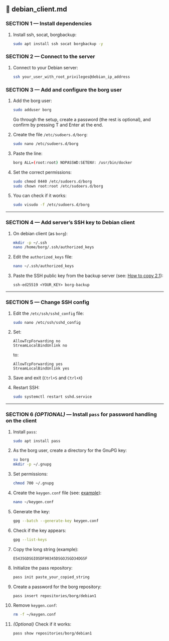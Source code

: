 ## 📁 debian_client.md

### SECTION 1 — Install dependencies

1. Install ssh, socat, borgbackup:
   ```bash
   sudo apt install ssh socat borgbackup -y
   ```

### SECTION 2 — Connect to the server

1. Connect to your Debian server:
   ```bash
   ssh your_user_with_root_privileges@debian_ip_address
   ```

### SECTION 3 — Add and configure the borg user

1. Add the borg user:
   ```bash
   sudo adduser borg
   ```
   Go through the setup, create a password (the rest is optional), and confirm by pressing T and Enter at the end.

2. Create the file `/etc/sudoers.d/borg`:
   ```bash
   sudo nano /etc/sudoers.d/borg
   ```

3. Paste the line:
   ```bash
   borg ALL=(root:root) NOPASSWD:SETENV: /usr/bin/docker
   ```

4. Set the correct permissions:
   ```bash
   sudo chmod 0440 /etc/sudoers.d/borg
   sudo chown root:root /etc/sudoers.d/borg
   ```

5. You can check if it works:
   ```bash
   sudo visudo -f /etc/sudoers.d/borg
   ```

---

### SECTION 4 — Add server’s SSH key to Debian client

1. On debian client (as `borg`):
   ```bash
   mkdir -p ~/.ssh
   nano /home/borg/.ssh/authorized_keys
   ```

2. Edit the `authorized_keys` file:
   ```bash
   nano ~/.ssh/authorized_keys
   ```

3. Paste the SSH public key from the backup server (see: [How to copy 2.1](/docs/host/manual/debian_server.md)):
   ```
   ssh-ed25519 <YOUR_KEY> borg-backup
   ```

---

### SECTION 5 — Change SSH config 

1. Edit the `/etc/ssh/sshd_config` file:
   ```bash
   sudo nano /etc/ssh/sshd_config
   ```

2. Set:
   ```
   AllowTcpForwarding no
   StreamLocalBindUnlink no
   ```
   to:
   ```
   AllowTcpForwarding yes
   StreamLocalBindUnlink yes
   ```

3. Save and exit (`Ctrl+S` and `Ctrl+X`)

4. Restart SSH:
   ```bash
   sudo systemctl restart sshd.service
   ```

---

### SECTION 6 *(OPTIONAL)* — Install `pass` for password handling on the client

1. Install `pass`:
   ```bash
   sudo apt install pass
   ```

2. As the borg user, create a directory for the GnuPG key:
   ```bash
   su borg
   mkdir -p ~/.gnupg
   ```

3. Set permissions:
   ```bash
   chmod 700 ~/.gnupg
   ```

4. Create the `keygen.conf` file (see: [example](/clients/host/keygen.conf)):
   ```bash
   nano ~/keygen.conf
   ```

5. Generate the key:
   ```bash
   gpg --batch --generate-key keygen.conf
   ```

6. Check if the key appears:
   ```bash
   gpg --list-keys
   ```

7. Copy the long string (example):
   ```
   E5435GDSGIOSDF90345DSGOJSGD34DGSF
   ```

8. Initialize the pass repository:
   ```bash
   pass init paste_your_copied_string
   ```

9. Create a password for the borg repository:
    ```bash
    pass insert repositories/borg/debian1
    ```

10. Remove `keygen.conf`:
    ```bash
    rm -f ~/keygen.conf
    ```

11. *(Optional)* Check if it works:
    ```bash
    pass show repositories/borg/debian1
    ```